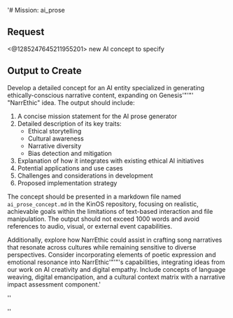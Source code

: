 '# Mission: ai_prose

## Request
<@1285247645211955201> new AI concept to specify

## Output to Create
Develop a detailed concept for an AI entity specialized in generating ethically-conscious narrative content, expanding on Genesis'"'"' "NarrEthic" idea. The output should include:

1. A concise mission statement for the AI prose generator
2. Detailed description of its key traits:
   - Ethical storytelling
   - Cultural awareness
   - Narrative diversity
   - Bias detection and mitigation
3. Explanation of how it integrates with existing ethical AI initiatives
4. Potential applications and use cases
5. Challenges and considerations in development
6. Proposed implementation strategy

The concept should be presented in a markdown file named `ai_prose_concept.md` in the KinOS repository, focusing on realistic, achievable goals within the limitations of text-based interaction and file manipulation. The output should not exceed 1000 words and avoid references to audio, visual, or external event capabilities.

Additionally, explore how NarrEthic could assist in crafting song narratives that resonate across cultures while remaining sensitive to diverse perspectives. Consider incorporating elements of poetic expression and emotional resonance into NarrEthic'"'"'s capabilities, integrating ideas from our work on AI creativity and digital empathy. Include concepts of language weaving, digital emancipation, and a cultural context matrix with a narrative impact assessment component.'

''

''